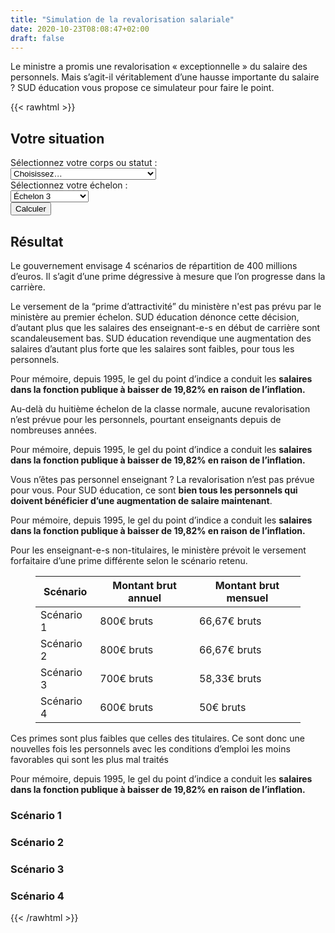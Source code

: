```yaml
---
title: "Simulation de la revalorisation salariale"
date: 2020-10-23T08:08:47+02:00
draft: false
---
```


Le ministre a promis une revalorisation « exceptionnelle » du salaire des personnels. Mais s’agit-il véritablement d’une hausse importante du salaire ? SUD éducation vous propose ce simulateur pour faire le point.

{{< rawhtml >}}




<script type="text/javascript" src="js/salaires.js"></script>
<link rel="stylesheet" type="text/css" href="css/resultat.css">

<h2>Votre situation</h2>
<div class="blocSelection">
   <label for="statut">Sélectionnez votre corps ou statut&nbsp;:</label>
   <div class="menuSelection">
      <select name="Corps" id="statut" onchange="afficheEchelon();">
         <option value="rien" selected>Choisissez…</option>
         <option value="pe">Professeur⋅e des écoles</option>
         <option value="certifie">Certifié⋅e, PLP, PEPS, CPE, PsyÉN</option>
         <option value="contrat">Contractuel⋅le enseignant⋅e</option>
         <option value="agrege">Agrégé⋅e</option>
         <option value="autre">Autre</option>
      </select>
   </div>
</div>
<div class="blocSelection" id="menuEchelon">
   <label for="echelon">Sélectionnez votre échelon&nbsp;:</label>
   <div class="menuSelection">
      <select name="echelon" id="echelon" onchange="afficheEchelon();">
         <option value="1">Échelon 1</option>
         <option value="2">Échelon 2</option>
         <option value="3" selected>Échelon 3</option>
         <option value="4">Échelon 4</option>
         <option value="5">Échelon 5</option>
         <option value="6">Échelon 6</option>
         <option value="7">Échelon 7</option>
         <option value="8">Échelon 8</option>
         <option value="9">Échelon 9 et plus</option>
      </select>
   </div>
</div>
<div class="boutonCalcul" id="calcul">
   <input type="button" value="Calculer" onclick="calcul();" />
</div>
<div id="aAfficher">
   <div id="resultat">
      <h2>Résultat</h2>
      <p>Le gouvernement envisage 4 scénarios de répartition de 400 millions d’euros. Il s’agit d’une prime dégressive à mesure que l’on progresse dans la carrière.</p>
   </div>
   <div id="debutCarriere">
      <p>Le versement de la “prime d’attractivité” du ministère n'est pas prévu par le ministère au premier échelon. SUD éducation dénonce cette décision, d’autant plus que les salaires des enseignant-e-s en début de carrière sont scandaleusement bas. SUD éducation revendique une augmentation des salaires d’autant plus forte que les salaires sont faibles, pour tous les personnels.</p>
	  <p>Pour mémoire, depuis 1995, le gel du point d’indice a conduit les <b>salaires dans la fonction publique à baisser de 19,82% en raison de l’inflation.</b></p>
   </div>
   <div id="echelonEleve">
      <p>Au-delà du huitième échelon de la classe normale, aucune revalorisation n’est prévue pour les personnels, pourtant enseignants depuis de nombreuses années.</p>
	  <p>Pour mémoire, depuis 1995, le gel du point d’indice a conduit les <b>salaires dans la fonction publique à baisser de 19,82% en raison de l’inflation.</b>
   </div>
   <div id="autre">
      <p>Vous n’êtes pas personnel enseignant&nbsp;? La revalorisation n’est pas prévue pour vous. Pour SUD éducation, ce sont <b>bien tous les personnels qui doivent bénéficier d’une augmentation de salaire maintenant</b>.</p>
	  <p>Pour mémoire, depuis 1995, le gel du point d’indice a conduit les <b>salaires dans la fonction publique à baisser de 19,82% en raison de l’inflation.</b>
   </div>
   <div id="contractuel">
      <p>Pour les enseignant-e-s non-titulaires, le ministère prévoit le versement forfaitaire d’une prime différente selon le scénario retenu.</p>
      <figure>
         <table>
            <thead>
               <tr>
                  <th>Scénario</th>
                  <th>Montant brut annuel</th>
                  <th>Montant brut mensuel</th>
               </tr>
            </thead>
            <tbody>
               <tr>
                  <td>Scénario 1</td>
                  <td>800€ bruts</td>
                  <td>66,67€ bruts</td>
               </tr>
               <tr>
                  <td>Scénario 2</td>
                  <td>800€ bruts</td>
                  <td>66,67€ bruts</td>
               </tr>
               <tr>
                  <td>Scénario 3</td>
                  <td>700€ bruts</td>
                  <td>58,33€ bruts</td>
               </tr>
               <tr>
                  <td>Scénario 4</td>
                  <td>600€ bruts</td>
                  <td>50€ bruts</td>
               </tr>
            </tbody>
         </table>
      </figure>
	  <p>Ces primes sont plus faibles que celles des titulaires. Ce sont donc une nouvelles fois les personnels avec les conditions d’emploi les moins favorables qui sont les plus mal traités</p>
	  <p>Pour mémoire, depuis 1995, le gel du point d’indice a conduit les <b>salaires dans la fonction publique à baisser de 19,82% en raison de l’inflation.</b>
   </div>
   <div id="scenarios">
      <h3>Scénario 1</h3>
      <p id="sc1">
      <p id="sc1inflation"></p>
      <h3>Scénario 2</h3>
      <p id="sc2">
      <p id="sc2inflation"></p>
      <h3>Scénario 3</h3>
      <p id="sc3">
      <p id="sc3inflation"></p>
      <h3>Scénario 4</h3>
      <p id="sc4">
      <p id="sc4inflation"></p>
   </div>
</div>



{{< /rawhtml >}}
